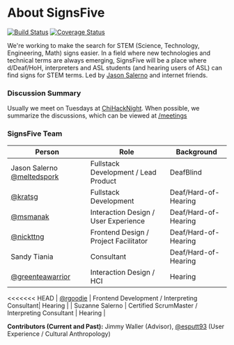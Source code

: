 # About SignsFive

[![Build Status](https://travis-ci.org/deafchi/signsfive-web.svg?branch=master)](https://travis-ci.org/deafchi/signsfive-web)
[![Coverage Status](https://coveralls.io/repos/github/deafchi/signsfive-web/badge.svg?branch=master)](https://coveralls.io/github/deafchi/signsfive-web?branch=add-coverages)

We're working to make the search for STEM (Science, Technology, Engineering, Math) signs easier. In a field where new technologies and technical terms are always emerging, SignsFive will be a place where d/Deaf/HoH, interpreters and ASL students (and hearing users of ASL) can find signs for STEM terms. Led by [Jason Salerno](https://github.com/meltedspork) and internet friends.

### Discussion Summary
Usually we meet on Tuesdays at [ChiHackNight](chihacknight.org). When possible, we summarize the discussions, which can be viewed at [/meetings](https://github.com/deafchi/opensigns-web/tree/master/meetings)

### SignsFive Team

| Person                                                | Role                                          | Background                                    |
| ----------------------------------------------------- | --------------------------------------------- | --------------------------------------------- |
| Jason Salerno [@meltedspork](https://github.com/meltedspork)       | Fullstack Development / Lead Product          | DeafBlind                                     |
| [@kratsg](https://github.com/kratsg)            | Fullstack Development                         | Deaf/Hard-of-Hearing                          |
| [@msmanak](https://github.com/msmanak)           | Interaction Design / User Experience          | Deaf/Hard-of-Hearing                          |
| [@nickttng](https://github.com/nickttng)                | Frontend Design / Project Facilitator         | Deaf/Hard-of-Hearing                          |
| Sandy Tiania                                          | Consultant                                    | Deaf/Hard-of-Hearing                          |
| [@greenteawarrior](https://github.com/greenteawarrior)      | Interaction Design / HCI                      | Hearing                                       |
<<<<<<< HEAD
| [@rgoodie](https://github.com/rgoodie)         | Frontend Development / Interpreting Consultant| Hearing                                       |
| Suzanne Salerno        | Certified ScrumMaster / Interpreting Consultant | Hearing                                       |
       

**Contributors (Current and Past):** Jimmy Waller (Advisor), [@esputt93](https://github.com/esputt93) (User Experience / Cultural Anthropology)
